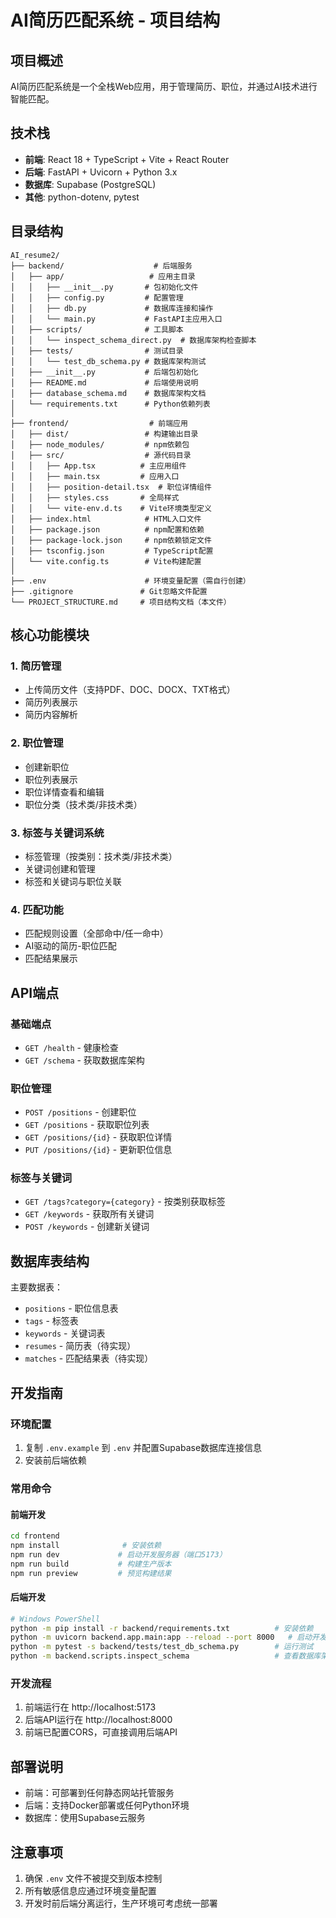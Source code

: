 # AI简历匹配系统 - 项目结构

## 项目概述
AI简历匹配系统是一个全栈Web应用，用于管理简历、职位，并通过AI技术进行智能匹配。

## 技术栈
- **前端**: React 18 + TypeScript + Vite + React Router
- **后端**: FastAPI + Uvicorn + Python 3.x
- **数据库**: Supabase (PostgreSQL)
- **其他**: python-dotenv, pytest

## 目录结构

```
AI_resume2/
├── backend/                    # 后端服务
│   ├── app/                   # 应用主目录
│   │   ├── __init__.py       # 包初始化文件
│   │   ├── config.py         # 配置管理
│   │   ├── db.py             # 数据库连接和操作
│   │   └── main.py           # FastAPI主应用入口
│   ├── scripts/              # 工具脚本
│   │   └── inspect_schema_direct.py  # 数据库架构检查脚本
│   ├── tests/                # 测试目录
│   │   └── test_db_schema.py # 数据库架构测试
│   ├── __init__.py           # 后端包初始化
│   ├── README.md             # 后端使用说明
│   ├── database_schema.md    # 数据库架构文档
│   └── requirements.txt      # Python依赖列表
│
├── frontend/                  # 前端应用
│   ├── dist/                 # 构建输出目录
│   ├── node_modules/         # npm依赖包
│   ├── src/                  # 源代码目录
│   │   ├── App.tsx          # 主应用组件
│   │   ├── main.tsx         # 应用入口
│   │   ├── position-detail.tsx  # 职位详情组件
│   │   ├── styles.css       # 全局样式
│   │   └── vite-env.d.ts    # Vite环境类型定义
│   ├── index.html            # HTML入口文件
│   ├── package.json          # npm配置和依赖
│   ├── package-lock.json     # npm依赖锁定文件
│   ├── tsconfig.json         # TypeScript配置
│   └── vite.config.ts        # Vite构建配置
│
├── .env                      # 环境变量配置（需自行创建）
├── .gitignore               # Git忽略文件配置
└── PROJECT_STRUCTURE.md     # 项目结构文档（本文件）
```

## 核心功能模块

### 1. 简历管理
- 上传简历文件（支持PDF、DOC、DOCX、TXT格式）
- 简历列表展示
- 简历内容解析

### 2. 职位管理
- 创建新职位
- 职位列表展示
- 职位详情查看和编辑
- 职位分类（技术类/非技术类）

### 3. 标签与关键词系统
- 标签管理（按类别：技术类/非技术类）
- 关键词创建和管理
- 标签和关键词与职位关联

### 4. 匹配功能
- 匹配规则设置（全部命中/任一命中）
- AI驱动的简历-职位匹配
- 匹配结果展示

## API端点

### 基础端点
- `GET /health` - 健康检查
- `GET /schema` - 获取数据库架构

### 职位管理
- `POST /positions` - 创建职位
- `GET /positions` - 获取职位列表
- `GET /positions/{id}` - 获取职位详情
- `PUT /positions/{id}` - 更新职位信息

### 标签与关键词
- `GET /tags?category={category}` - 按类别获取标签
- `GET /keywords` - 获取所有关键词
- `POST /keywords` - 创建新关键词

## 数据库表结构

主要数据表：
- `positions` - 职位信息表
- `tags` - 标签表
- `keywords` - 关键词表
- `resumes` - 简历表（待实现）
- `matches` - 匹配结果表（待实现）

## 开发指南

### 环境配置
1. 复制 `.env.example` 到 `.env` 并配置Supabase数据库连接信息
2. 安装前后端依赖

### 常用命令

#### 前端开发
```bash
cd frontend
npm install              # 安装依赖
npm run dev             # 启动开发服务器（端口5173）
npm run build           # 构建生产版本
npm run preview         # 预览构建结果
```

#### 后端开发
```bash
# Windows PowerShell
python -m pip install -r backend/requirements.txt          # 安装依赖
python -m uvicorn backend.app.main:app --reload --port 8000   # 启动开发服务器
python -m pytest -s backend/tests/test_db_schema.py        # 运行测试
python -m backend.scripts.inspect_schema                   # 查看数据库架构
```

### 开发流程
1. 前端运行在 http://localhost:5173
2. 后端API运行在 http://localhost:8000
3. 前端已配置CORS，可直接调用后端API

## 部署说明
- 前端：可部署到任何静态网站托管服务
- 后端：支持Docker部署或任何Python环境
- 数据库：使用Supabase云服务

## 注意事项
1. 确保 `.env` 文件不被提交到版本控制
2. 所有敏感信息应通过环境变量配置
3. 开发时前后端分离运行，生产环境可考虑统一部署